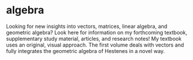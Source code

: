 # algebra
Looking for new insights into vectors, matrices, linear algebra, and geometric algebra? 
Look here for information on my forthcoming textbook, supplementary study material, articles, and research notes! 
My textbook uses an original, visual approach. The first volume deals with vectors and fully integrates the geometric algebra of Hestenes in a novel way. 
